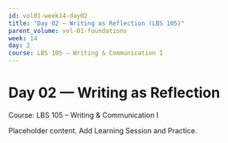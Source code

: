 ```yaml
---
id: vol01-week14-day02
title: "Day 02 — Writing as Reflection (LBS 105)"
parent_volume: vol-01-foundations
week: 14
day: 2
course: LBS 105 – Writing & Communication I
---
```


# Day 02 — Writing as Reflection
Course: LBS 105 – Writing & Communication I

Placeholder content. Add Learning Session and Practice.

